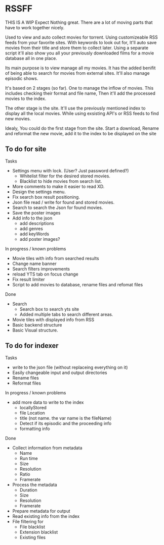 # RSSFF

THIS IS A WIP
Expect Nothing great. There are a lot of moving parts that have to work together nicely.

Used to view and auto collect movies for torrent. Using customizeable RSS feeds from your favorite sites. With keywords to look out for, It'll auto save movies from their title and store them to collect later. Using a separate script it'll also show you all your previously downloaded films for a movie database all in one place.

Its main purpose is to view manage all my movies. It has the added benifit of being able to search for movies from external sites. It'll also manage episodic shows.

It's based on 2 stages (so far). 
One to manage the inflow of movies. This includes checking their format and file name, Then it'll add the processed movies to the index.

The other stage is the site. It'll use the previously mentioned index to display all the local movies. While using exsisting API's or RSS feeds to find new movies. 

Idealy, You could do the first stage from the site. Start a download, Rename and reformat the new movie, add it to the index to be displayed on the site

## To do for site
Tasks
- Settings menu with lock. (User? Just password defined?)
  - Whitelist filter for the desired stored movies.
  - Blacklist to hide movies from search list.
- More comments to make it easier to read XD.
- Design the settings menu.
- Fix search box result positioning.
- Json file read / write for found and stored movies.
- Search to search the Json for found movies.
- Save the poster images
- Add info to the json
  - add descriptions
  - add genres
  - add keyWords
  - add poster images?

In progress / known problems
- Movie tiles with info from searched results
- Change name banner
- Search filters improvements 
- reload YTS tab on focus change
- Fix result limiter
- Script to add movies to database, rename files and refomat files

Done
- Search
  - Search box to search yts site
  - Added multiple tabs to search different areas.
- Movie tiles with displayed info from RSS
- Basic backend structure
- Basic Visual structure.


## To do for indexer
Tasks
- write to the json file (without replaceing everything on it)
- Easily changeable input and output directories
- Rename files
- Reformat files

In progress / known problems
- add more data to write to the index
  - locallyStored
  - file Location
  - title (not name. the var name is the fileName)
  - Detect if its episodic and the proceeding info
  - formatting info
  
Done
- Collect information from metadata
  - Name
  - Run time
  - Size
  - Resolution
  - Ratio
  - Framerate
- Process the metadata
  - Duration
  - Size
  - Resolution
  - Framerate
- Prepare metadata for output
- Read existing info from the index
- File filtering for
  - File blacklist
  - Extension blacklist
  - Existing files
